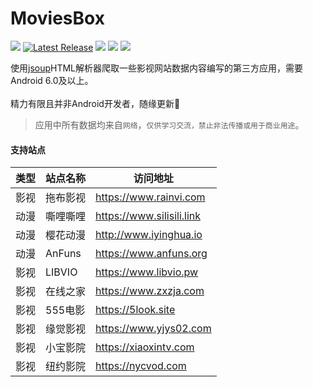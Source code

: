 # MoviesBox
![](https://img.shields.io/badge/Android-6.0%20or%20above-brightgreen.svg) [![Latest Release](https://img.shields.io/github/release/670848654/MoviesBox.svg)](../../releases) ![](https://badgen.net/github/stars/670848654/MoviesBox) ![](https://img.shields.io/github/downloads/670848654/MoviesBox/total) ![](https://img.shields.io/github/languages/top/670848654/MoviesBox.svg)

使用[jsoup](https://github.com/jhy/jsoup)HTML解析器爬取一些影视网站数据内容编写的第三方应用，需要Android 6.0及以上。<br><br>
精力有限且并非Android开发者，随缘更新🤪<br>
> 应用中所有数据均来自`网络`，`仅供学习交流，禁止非法传播或用于商业用途`。<br>

#### 支持站点

| 类型 | 站点名称 | 访问地址 |
| --- | --- | --- |
| 影视 | 拖布影视 | https://www.rainvi.com |
| 动漫 | 嘶哩嘶哩 | https://www.silisili.link |
| 动漫 | 樱花动漫 | http://www.iyinghua.io |
| 动漫 | AnFuns | https://www.anfuns.org |
| 影视 | LIBVIO | https://www.libvio.pw |
| 影视 | 在线之家 | https://www.zxzja.com |
| 影视 | 555电影 | https://5look.site |
| 影视 | 缘觉影视 | https://www.yjys02.com |
| 影视 | 小宝影院 | https://xiaoxintv.com |
| 影视 | 纽约影院 | https://nycvod.com |
